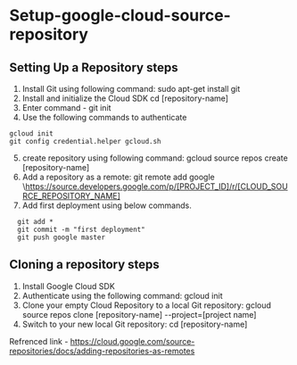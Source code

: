 # Setup-google-cloud-source-repository


## Setting Up a Repository steps

1. Install Git using following command:
  sudo apt-get install git
2. Install and initialize the Cloud SDK
  cd [repository-name]
3. Enter command - git init 
4. Use the following commands to authenticate
  ```
  gcloud init
  git config credential.helper gcloud.sh
  ```
5. create repository using following command:
  gcloud source repos create [repository-name]
6. Add a repository as a remote:
  git remote add google \https://source.developers.google.com/p/[PROJECT_ID]/r/[CLOUD_SOURCE_REPOSITORY_NAME]
7. Add first deployment using below commands.
```
  git add *
  git commit -m "first deployment"
  git push google master
```
## Cloning a repository steps

1. Install Google Cloud SDK
2. Authenticate using the following command: 
  gcloud init
3. Clone your empty Cloud Repository to a local Git repository: 
  gcloud source repos clone [repository-name] --project=[project name]
4. Switch to your new local Git repository: 
  cd [repository-name] 

Refrenced link - https://cloud.google.com/source-repositories/docs/adding-repositories-as-remotes
